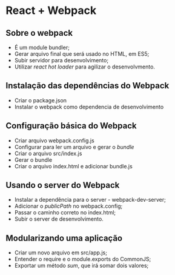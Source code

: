 # React + Webpack

## Sobre o webpack

* É um module bundler;
* Gerar arquivo final que será usado no HTML, em ES5;
* Subir servidor para desenvolvimento;
* Utilizar _react hot loader_ para agilizar o desenvolvmento.

## Instalação das dependências do Webpack

* Criar o package.json
* Instalar o webpack como dependencia de desenvolvimento

## Configuração básica do Webpack

* Criar arquivo webpack.config.js
* Configurar para ler um arquivo e gerar o _bundle_
* Criar o arquivo src/index.js
* Gerar o bundle
* Criar o arquivo index.html e adicionar bundle.js

## Usando o server do Webpack

* Instalar a dependência para o server - webpack-dev-server;
* Adicionar o _publicPath_ no webpack.config;
* Passar o caminho correto no index.html;
* Subir o server de desenvolvimento.

## Modularizando uma aplicação

* Criar um novo arquivo em src/app.js;
* Entender o require e o module.exports do CommonJS;
* Exportar um método _sum_, que irá somar dois valores;